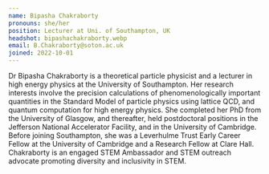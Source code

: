 ```yaml
---
name: Bipasha Chakraborty
pronouns: she/her
position: Lecturer at Uni. of Southampton, UK
headshot: bipashachakraborty.webp
email: B.Chakraborty@soton.ac.uk
joined: 2022-10-01
---
```

Dr Bipasha Chakraborty is a theoretical particle physicist and a lecturer in high energy physics at the University of Southampton. Her research interests involve the precision calculations of phenomenologically important quantities in the Standard Model of particle physics using lattice QCD, and quantum computation for high energy physics. She completed her PhD from the University of Glasgow, and thereafter, held postdoctoral positions in the Jefferson National Accelerator Facility, and in the University of Cambridge. Before joining Southampton, she was a Leverhulme Trust Early Career Fellow at the University of Cambridge and a Research Fellow at Clare Hall. Chakraborty is an engaged STEM Ambassador and STEM outreach advocate promoting diversity and inclusivity in STEM.
